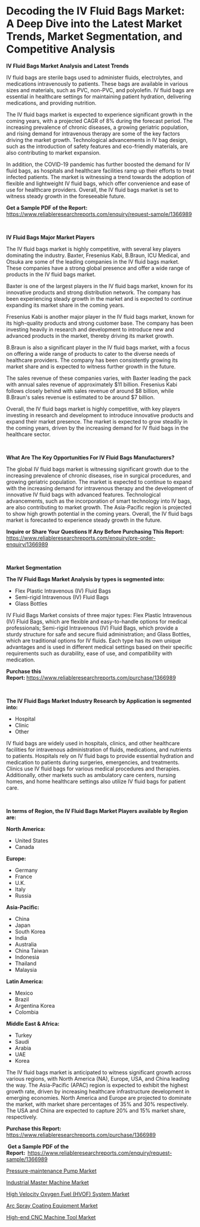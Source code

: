 <p><h1>Decoding the IV Fluid Bags Market: A Deep Dive into the Latest Market Trends, Market Segmentation, and Competitive Analysis</h1></p><p><strong>IV Fluid Bags Market Analysis and Latest Trends</strong></p>
<p><p>IV fluid bags are sterile bags used to administer fluids, electrolytes, and medications intravenously to patients. These bags are available in various sizes and materials, such as PVC, non-PVC, and polyolefin. IV fluid bags are essential in healthcare settings for maintaining patient hydration, delivering medications, and providing nutrition.</p><p>The IV fluid bags market is expected to experience significant growth in the coming years, with a projected CAGR of 8% during the forecast period. The increasing prevalence of chronic diseases, a growing geriatric population, and rising demand for intravenous therapy are some of the key factors driving the market growth. Technological advancements in IV bag design, such as the introduction of safety features and eco-friendly materials, are also contributing to market expansion.</p><p>In addition, the COVID-19 pandemic has further boosted the demand for IV fluid bags, as hospitals and healthcare facilities ramp up their efforts to treat infected patients. The market is witnessing a trend towards the adoption of flexible and lightweight IV fluid bags, which offer convenience and ease of use for healthcare providers. Overall, the IV fluid bags market is set to witness steady growth in the foreseeable future.</p></p>
<p><strong>Get a Sample PDF of the Report:&nbsp;</strong> <a href="https://www.reliableresearchreports.com/enquiry/request-sample/1366989">https://www.reliableresearchreports.com/enquiry/request-sample/1366989</a></p>
<p>&nbsp;</p>
<p><strong>IV Fluid Bags Major Market Players</strong></p>
<p><p>The IV fluid bags market is highly competitive, with several key players dominating the industry. Baxter, Fresenius Kabi, B.Braun, ICU Medical, and Otsuka are some of the leading companies in the IV fluid bags market. These companies have a strong global presence and offer a wide range of products in the IV fluid bags market.</p><p>Baxter is one of the largest players in the IV fluid bags market, known for its innovative products and strong distribution network. The company has been experiencing steady growth in the market and is expected to continue expanding its market share in the coming years.</p><p>Fresenius Kabi is another major player in the IV fluid bags market, known for its high-quality products and strong customer base. The company has been investing heavily in research and development to introduce new and advanced products in the market, thereby driving its market growth.</p><p>B.Braun is also a significant player in the IV fluid bags market, with a focus on offering a wide range of products to cater to the diverse needs of healthcare providers. The company has been consistently growing its market share and is expected to witness further growth in the future.</p><p>The sales revenue of these companies varies, with Baxter leading the pack with annual sales revenue of approximately $11 billion. Fresenius Kabi follows closely behind with sales revenue of around $8 billion, while B.Braun's sales revenue is estimated to be around $7 billion.</p><p>Overall, the IV fluid bags market is highly competitive, with key players investing in research and development to introduce innovative products and expand their market presence. The market is expected to grow steadily in the coming years, driven by the increasing demand for IV fluid bags in the healthcare sector.</p></p>
<p>&nbsp;</p>
<p><strong>What Are The Key Opportunities For IV Fluid Bags Manufacturers?</strong></p>
<p><p>The global IV fluid bags market is witnessing significant growth due to the increasing prevalence of chronic diseases, rise in surgical procedures, and growing geriatric population. The market is expected to continue to expand with the increasing demand for intravenous therapy and the development of innovative IV fluid bags with advanced features. Technological advancements, such as the incorporation of smart technology into IV bags, are also contributing to market growth. The Asia-Pacific region is projected to show high growth potential in the coming years. Overall, the IV fluid bags market is forecasted to experience steady growth in the future.</p></p>
<p><strong>Inquire or Share Your Questions If Any Before Purchasing This Report:</strong> <a href="https://www.reliableresearchreports.com/enquiry/pre-order-enquiry/1366989">https://www.reliableresearchreports.com/enquiry/pre-order-enquiry/1366989</a></p>
<p>&nbsp;</p>
<p><strong>Market Segmentation</strong></p>
<p><strong>The IV Fluid Bags Market Analysis by types is segmented into:</strong></p>
<p><ul><li>Flex Plastic Intravenous (IV) Fluid Bags</li><li>Semi-rigid Intravenous (IV) Fluid Bags</li><li>Glass Bottles</li></ul></p>
<p><p>IV Fluid Bags Market consists of three major types: Flex Plastic Intravenous (IV) Fluid Bags, which are flexible and easy-to-handle options for medical professionals; Semi-rigid Intravenous (IV) Fluid Bags, which provide a sturdy structure for safe and secure fluid administration; and Glass Bottles, which are traditional options for IV fluids. Each type has its own unique advantages and is used in different medical settings based on their specific requirements such as durability, ease of use, and compatibility with medication.</p></p>
<p><strong>Purchase this Report:&nbsp;</strong><a href="https://www.reliableresearchreports.com/purchase/1366989">https://www.reliableresearchreports.com/purchase/1366989</a></p>
<p>&nbsp;</p>
<p><strong>The IV Fluid Bags Market Industry Research by Application is segmented into:</strong></p>
<p><ul><li>Hospital</li><li>Clinic</li><li>Other</li></ul></p>
<p><p>IV fluid bags are widely used in hospitals, clinics, and other healthcare facilities for intravenous administration of fluids, medications, and nutrients to patients. Hospitals rely on IV fluid bags to provide essential hydration and medication to patients during surgeries, emergencies, and treatments. Clinics use IV fluid bags for various medical procedures and therapies. Additionally, other markets such as ambulatory care centers, nursing homes, and home healthcare settings also utilize IV fluid bags for patient care.</p></p>
<p>&nbsp;</p>
<p><strong>In terms of Region, the IV Fluid Bags Market Players available by Region are:</strong></p>
<p>
    <p> <strong> North America: </strong>
        <ul>
            <li>United States</li>
            <li>Canada</li>
        </ul>
        </p> 
    <p> <strong> Europe: </strong>
        <ul>
            <li>Germany</li>
            <li>France</li>
            <li>U.K.</li>
            <li>Italy</li>
            <li>Russia</li>
        </ul>
        </p> 
    <p> <strong> Asia-Pacific: </strong>
        <ul>
            <li>China</li>
            <li>Japan</li>
            <li>South Korea</li>
            <li>India</li>
            <li>Australia</li>
            <li>China Taiwan</li>
            <li>Indonesia</li>
            <li>Thailand</li>
            <li>Malaysia</li>
        </ul>
        </p> 
    <p> <strong> Latin America: </strong>
        <ul>
            <li>Mexico</li>
            <li>Brazil</li>
            <li>Argentina Korea</li>
            <li>Colombia</li>
        </ul>
        </p> 
    <p> <strong> Middle East & Africa: </strong>
        <ul>
            <li>Turkey</li>
            <li>Saudi</li>
            <li>Arabia</li>
            <li>UAE</li>
            <li>Korea</li>
        </ul>
    </p>
    </p>
<p><p>The IV fluid bags market is anticipated to witness significant growth across various regions, with North America (NA), Europe, USA, and China leading the way. The Asia-Pacific (APAC) region is expected to exhibit the highest growth rate, driven by increasing healthcare infrastructure development in emerging economies. North America and Europe are projected to dominate the market, with market share percentages of 35% and 30% respectively. The USA and China are expected to capture 20% and 15% market share, respectively.</p></p>
<p><strong>Purchase this Report: </strong><a href="https://www.reliableresearchreports.com/purchase/1366989">https://www.reliableresearchreports.com/purchase/1366989</a></p>
<p>&nbsp;<strong>Get a Sample PDF of the Report:&nbsp;&nbsp;</strong><a href="https://www.reliableresearchreports.com/enquiry/request-sample/1366989">https://www.reliableresearchreports.com/enquiry/request-sample/1366989</a></p>
<p><strong></strong></p>
<p><p><a href="https://medium.com/@trevawisozk_19409/pressure-maintenance-pump-market-insight-market-trends-growth-forecasted-from-2024-to-2031-6f9d6f3660df">Pressure-maintenance Pump Market</a></p><p><a href="https://medium.com/@trevawisozk_19409/analyzing-industrial-master-machine-market-global-industry-perspective-and-forecast-2024-to-2031-7b1da1d8cb46">Industrial Master Machine Market</a></p><p><a href="https://medium.com/@trevawisozk_19409/high-velocity-oxygen-fuel-hvof-system-market-insight-market-trends-growth-forecasted-from-2024-f868e195f0c6">High Velocity Oxygen Fuel (HVOF) System Market</a></p><p><a href="https://medium.com/@trevawisozk_19409/arc-spray-coating-equipment-market-insights-into-market-cagr-market-trends-and-growth-strategies-687f789c5ef9">Arc Spray Coating Equipment Market</a></p><p><a href="https://medium.com/@trevawisozk_19409/high-end-cnc-machine-tool-market-furnishes-information-on-market-share-market-trends-and-market-95dd56614a06">High-end CNC Machine Tool Market</a></p></p>